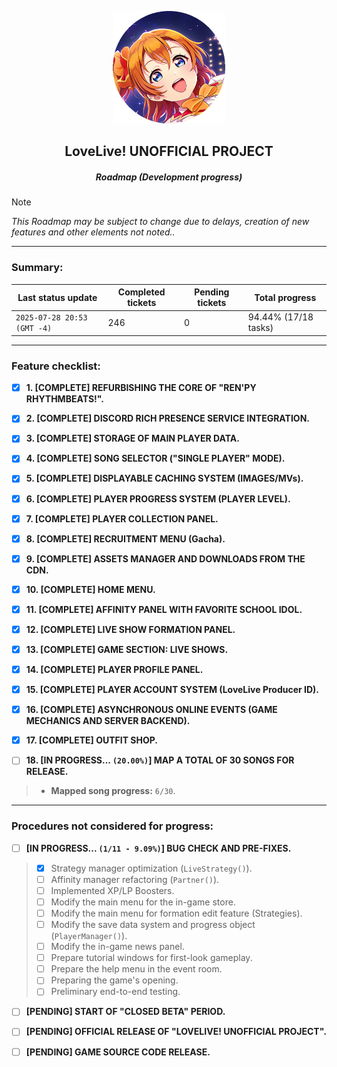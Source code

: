 <p align="center">
  <img width="180" height="180" src="https://github.com/CharlieFuu69/RenPy_RhythmBeats/blob/main/icons/llup_icon.png">
</p>

<h2 align="center"> LoveLive! UNOFFICIAL PROJECT </h2>
<h5 align="center"> Roadmap (Development progress) </h5>

> [!NOTE]
> _This Roadmap may be subject to change due to delays, creation of new features and other elements not noted.._

---

### Summary:

| Last status update             | Completed tickets   | Pending tickets    | Total progress         |
|---|---|---|---|
| `2025-07-28 20:53 (GMT -4)`    | 246                 | 0                  | 94.44% (17/18 tasks)   |

---

### Feature checklist:

- [x] **1. [COMPLETE] REFURBISHING THE CORE OF "REN'PY RHYTHMBEATS!".**

- [x] **2. [COMPLETE] DISCORD RICH PRESENCE SERVICE INTEGRATION.**

- [x] **3. [COMPLETE] STORAGE OF MAIN PLAYER DATA.**

- [x] **4. [COMPLETE] SONG SELECTOR ("SINGLE PLAYER" MODE).**

- [x] **5. [COMPLETE] DISPLAYABLE CACHING SYSTEM (IMAGES/MVs).**

- [x] **6. [COMPLETE] PLAYER PROGRESS SYSTEM (PLAYER LEVEL).**

- [x] **7. [COMPLETE] PLAYER COLLECTION PANEL.**

- [x] **8. [COMPLETE] RECRUITMENT MENU (Gacha).**

- [x] **9. [COMPLETE] ASSETS MANAGER AND DOWNLOADS FROM THE CDN.**

- [x] **10. [COMPLETE] HOME MENU.**

- [x] **11. [COMPLETE] AFFINITY PANEL WITH FAVORITE SCHOOL IDOL.**

- [x] **12. [COMPLETE] LIVE SHOW FORMATION PANEL.**

- [x] **13. [COMPLETE] GAME SECTION: LIVE SHOWS.**

- [x] **14. [COMPLETE] PLAYER PROFILE PANEL.**

- [x] **15. [COMPLETE] PLAYER ACCOUNT SYSTEM (LoveLive Producer ID).**

- [x] **16. [COMPLETE] ASYNCHRONOUS ONLINE EVENTS (GAME MECHANICS AND SERVER BACKEND).**

- [x] **17. [COMPLETE] OUTFIT SHOP.**

- [ ] **18. [IN PROGRESS... `(20.00%)`] MAP A TOTAL OF 30 SONGS FOR RELEASE.**
>
>   - **Mapped song progress:** `6/30`.

---

### Procedures not considered for progress:

- [ ] **[IN PROGRESS... `(1/11 - 9.09%)`] BUG CHECK AND PRE-FIXES.**
>
> - [x] Strategy manager optimization (`LiveStrategy()`).
> - [ ] Affinity manager refactoring (`Partner()`).
> - [ ] Implemented XP/LP Boosters.
> - [ ] Modify the main menu for the in-game store.
> - [ ] Modify the main menu for formation edit feature (Strategies).
> - [ ] Modify the save data system and progress object (`PlayerManager()`).
> - [ ] Modify the in-game news panel.
> - [ ] Prepare tutorial windows for first-look gameplay.
> - [ ] Prepare the help menu in the event room.
> - [ ] Preparing the game's opening.
> - [ ] Preliminary end-to-end testing.

- [ ] **[PENDING] START OF "CLOSED BETA" PERIOD.**

- [ ] **[PENDING] OFFICIAL RELEASE OF "LOVELIVE! UNOFFICIAL PROJECT".**

- [ ] **[PENDING] GAME SOURCE CODE RELEASE.**
